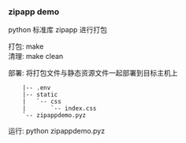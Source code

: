 ### zipapp demo

python 标准库 zipapp 进行打包

打包: make  
清理: make clean  

部署: 将打包文件与静态资源文件一起部署到目标主机上
``` 
    |-- .env
    |-- static  
    |   `-- css  
    |       `-- index.css  
    `-- zipappdemo.pyz  
```
运行: python zipappdemo.pyz  

